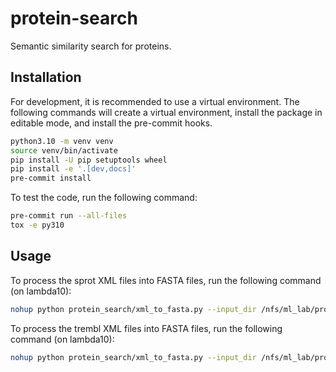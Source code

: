 # protein-search
Semantic similarity search for proteins.

## Installation

For development, it is recommended to use a virtual environment. The following commands will create a virtual environment, install the package in editable mode, and install the pre-commit hooks.
```bash
python3.10 -m venv venv
source venv/bin/activate
pip install -U pip setuptools wheel
pip install -e '.[dev,docs]'
pre-commit install
```
To test the code, run the following command:
```bash
pre-commit run --all-files
tox -e py310
```

## Usage

To process the sprot XML files into FASTA files, run the following command (on lambda10):
```bash
nohup python protein_search/xml_to_fasta.py --input_dir /nfs/ml_lab/projects/ml_lab/afreiburger/proteins/Uniprot/uniprot/sprot --output_dir data/sprot --num_workers 10 --chunk_size 100 &> sprot.log &
```

To process the trembl XML files into FASTA files, run the following command (on lambda10):
```bash
nohup python protein_search/xml_to_fasta.py --input_dir /nfs/ml_lab/projects/ml_lab/afreiburger/proteins/Uniprot/uniprot/trembl --output_dir data/trembl --num_workers 20 --chunk_size 100 &> trembl.log &
```
